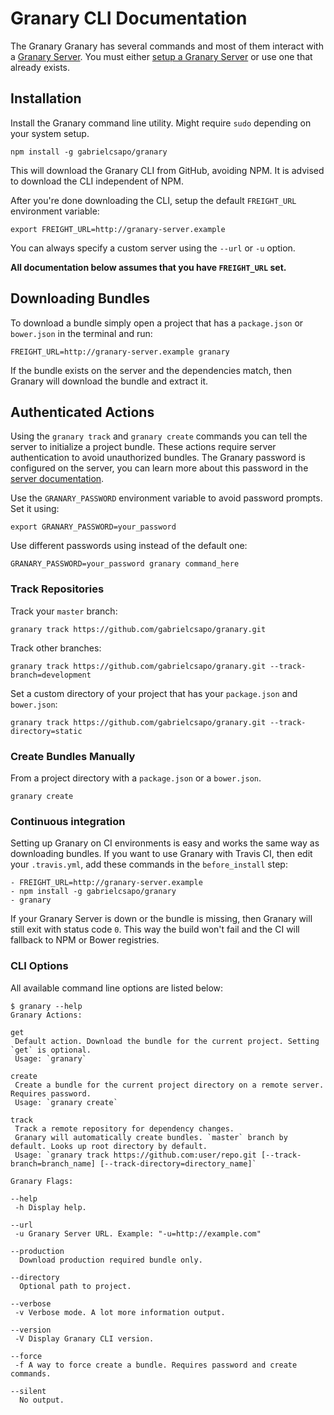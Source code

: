 # Granary CLI Documentation

The Granary Granary has several commands and most of them interact with a [Granary Server](https://github.com/gabrielcsapo/granary-server).
You must either [setup a Granary Server](https://github.com/gabrielcsapo/granary-server/blob/master/README.md#server-quick-setup) or use one that already exists.

## Installation

Install the Granary command line utility. Might require `sudo` depending on your system setup.

```
npm install -g gabrielcsapo/granary
```

This will download the Granary CLI from GitHub, avoiding NPM.
It is advised to download the CLI independent of NPM.

After you're done downloading the CLI, setup the default `FREIGHT_URL` environment variable:
```
export FREIGHT_URL=http://granary-server.example
```

You can always specify a custom server using the `--url` or `-u` option.

**All documentation below assumes that you have `FREIGHT_URL` set.**

## Downloading Bundles

To download a bundle simply open a project that has a `package.json` or `bower.json` in the terminal and run:
```
FREIGHT_URL=http://granary-server.example granary
```

If the bundle exists on the server and the dependencies match, then Granary will download the bundle and extract it.

## Authenticated Actions

Using the `granary track` and `granary create` commands you can tell the server to initialize a project bundle.
These actions require server authentication to avoid unauthorized bundles.
The Granary password is configured on the server, you can learn more about this password in
 the [server documentation](https://github.com/gabrielcsapo/granary-server/blob/master/README.md).

Use the `GRANARY_PASSWORD` environment variable to avoid password prompts.
Set it using:
```
export GRANARY_PASSWORD=your_password
```
Use different passwords using instead of the default one:
```
GRANARY_PASSWORD=your_password granary command_here
```

### Track Repositories

Track your `master` branch:

```
granary track https://github.com/gabrielcsapo/granary.git
```

Track other branches:

```
granary track https://github.com/gabrielcsapo/granary.git --track-branch=development
```

Set a custom directory of your project that has your `package.json` and `bower.json`:

```
granary track https://github.com/gabrielcsapo/granary.git --track-directory=static
```

### Create Bundles Manually

From a project directory with a `package.json` or a `bower.json`.

```
granary create
```

### Continuous integration

Setting up Granary on CI environments is easy and works the same way as downloading bundles.
If you want to use Granary with Travis CI, then edit your `.travis.yml`, add these commands in the `before_install` step:
```
- FREIGHT_URL=http://granary-server.example
- npm install -g gabrielcsapo/granary
- granary
```

If your Granary Server is down or the bundle is missing, then Granary will still exit with status code `0`.
This way the build won't fail and the CI will fallback to NPM or Bower registries.

### CLI Options

All available command line options are listed below:

```
$ granary --help
Granary Actions:

get
 Default action. Download the bundle for the current project. Setting `get` is optional.
 Usage: `granary`

create
 Create a bundle for the current project directory on a remote server. Requires password.
 Usage: `granary create`

track
 Track a remote repository for dependency changes.
 Granary will automatically create bundles. `master` branch by default. Looks up root directory by default.
 Usage: `granary track https://github.com:user/repo.git [--track-branch=branch_name] [--track-directory=directory_name]`

Granary Flags:

--help
 -h Display help.

--url
 -u Granary Server URL. Example: "-u=http://example.com"

--production
  Download production required bundle only.

--directory
  Optional path to project.

--verbose
 -v Verbose mode. A lot more information output.

--version
 -V Display Granary CLI version.

--force
 -f A way to force create a bundle. Requires password and create commands.

--silent
  No output.
```
